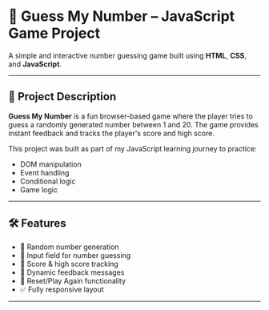 # 🎯 Guess My Number – JavaScript Game Project

A simple and interactive number guessing game built using **HTML**, **CSS**, and **JavaScript**.

---

## 🚀 Project Description

**Guess My Number** is a fun browser-based game where the player tries to guess a randomly generated number between 1 and 20. The game provides instant feedback and tracks the player's score and high score.

This project was built as part of my JavaScript learning journey to practice:

- DOM manipulation
- Event handling
- Conditional logic
- Game logic

---

## 🛠️ Features

- 🎲 Random number generation
- 🔢 Input field for number guessing
- 🧠 Score & high score tracking
- 🎨 Dynamic feedback messages
- 🔁 Reset/Play Again functionality
- ✅ Fully responsive layout

---
